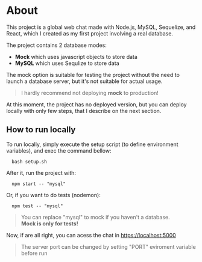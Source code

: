 # About

This project is a global web chat made with Node.js, MySQL, Sequelize, and React, which I created as my first project involving a real database.

The project contains 2 database modes:

- **Mock** which uses javascript objects to store data
- **MySQL** which uses Sequlize to store data

The mock option is suitable for testing the project without the need to launch a database server, but it's not suitable for actual usage.

> I hardly recommend not deploying **mock** to production!

At this moment, the project has no deployed version, but you can deploy locally with only few steps, that I describe on the next section.

## How to run locally

To run locally, simply execute the setup script (to define environment variables), and exec the command bellow:

```shell
  bash setup.sh
```

After it, run the project with:

```
  npm start -- "mysql"
```

Or, if you want to do tests (nodemon):

```
  npm test -- "mysql"
```

> You can replace "mysql" to mock if you haven't a database.<br>**Mock is only for tests!**

Now, if are all right, you can acess the chat in [https://localhost:5000](https://localhost:5000)

> The server port can be changed by setting "PORT" eviroment variable before run
